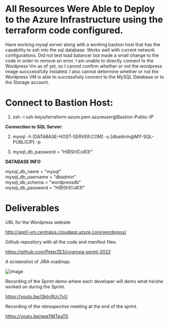 # All Resources Were Able to Deploy to the Azure Infrastructure using the terraform code configured.

Have working mysql server along with a working bastion host that has the capability to ssh into the sql database. Works well with current network configurations. Did not test load balancer but made a small change to the code in order to remove an error. I am unable to directly connect to the Wordpress Vm as of yet, so I cannot confirm whether or not the wordpress image succcessfully installed. I also cannot determine whether or not the Wordpress VM is able to successfully connect to the MySQL Database or to the Storage account. 

# Connect to Bastion Host:

1) ssh -i ssh-keys/terraform-azure.pem azureuser@Bastion-Public-IP

 <b>  Connection to SQL Server: </b> </br>
 
2) mysql -h [DATABASE-HOST-SERVER.COM] -u [dbadmin@MY-SQL-PUBLICIP] -p 

3) mysql_db_password = "H@Sh1CoR3!"




<b> DATABASE INFO </b> </br>

mysql_db_name = "mysql" </br>
mysql_db_username = "dbadmin" </br>
mysql_db_schema = "wordpressdb" </br>
mysql_db_password = "H@Sh1CoR3!"


# Deliverables

URL for the Wordpress website

http://app1-vm.centralus.cloudapp.azure.com/wordpress/

Github repository with all the code and manifest files.

https://github.com/PeterZE3/cognixia-sprint-2022

A screenshot of JIRA roadmap.

![image](https://user-images.githubusercontent.com/103215360/172719244-b9681d24-4cde-4736-b280-995b84be2fce.png)

Recording of the Sprint demo where each developer will demo what he/she worked on during the Sprint.

https://youtu.be/l3ktv9Uc7vU

Recording of the retrospective meeting at the end of the sprint.

https://youtu.be/qpe1IMTeaT0
